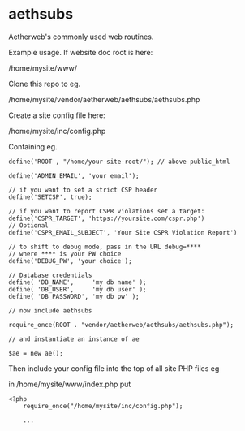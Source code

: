 # aethsubs
Aetherweb's commonly used web routines.

Example usage. If website doc root is here:

/home/mysite/www/


Clone this repo to eg.

/home/mysite/vendor/aetherweb/aethsubs/aethsubs.php


Create a site config file here:

/home/mysite/inc/config.php

Containing eg.

	define('ROOT', "/home/your-site-root/"); // above public_html
	
	define('ADMIN_EMAIL', 'your email');

	// if you want to set a strict CSP header
	define('SETCSP', true);

	// if you want to report CSPR violations set a target:
	define('CSPR_TARGET', 'https://yoursite.com/cspr.php')
	// Optional
	define('CSPR_EMAIL_SUBJECT', 'Your Site CSPR Violation Report')

	// to shift to debug mode, pass in the URL debug=**** 
	// where **** is your PW choice
	define('DEBUG_PW', 'your choice');

	// Database credentials
    define( 'DB_NAME',     'my db name' );
    define( 'DB_USER',     'my db user' );
    define( 'DB_PASSWORD', 'my db pw' );

    // now include aethsubs

    require_once(ROOT . "vendor/aetherweb/aethsubs/aethsubs.php");

    // and instantiate an instance of ae

    $ae = new ae();


Then include your config file into the top of all site PHP files eg

in /home/mysite/www/index.php put

    <?php
    	require_once("/home/mysite/inc/config.php");

    	...